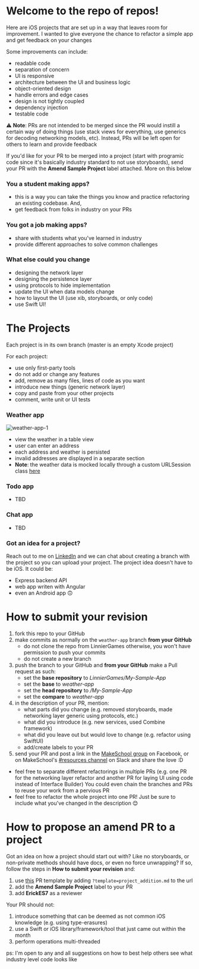 # Welcome to the repo of repos!

Here are iOS projects that are set up in a way that leaves room for improvement. I wanted to give everyone the chance to refactor a simple app and get feedback on your changes

Some improvements can include:
- readable code
- separation of concern
- UI is responsive
- architecture between the UI and business logic
- object-oriented design
- handle errors and edge cases
- design is not tightly coupled
- dependency injection
- testable code

:warning: **Note**: PRs are not intended to be merged since the PR would instill a certain way of doing things (use stack views for everything, use generics for decoding networking models, etc). Instead, PRs will be left open for others to learn and provide feedback

If you'd like for your PR to be merged into a project (start with programic code since it's basically industry standard to not use storyboards), send your PR with the **Amend Sample Project** label attached. More on this below

### You a student making apps?

- this is a way you can take the things you know and practice refactoring an existing codebase. And,
- get feedback from folks in industry on your PRs

### You got a job making apps?

- share with students what you've learned in industry
- provide different approaches to solve common challenges

### What else could you change

- designing the network layer
- designing the persistence layer
- using protocols to hide implementation
- update the UI when data models change
- how to layout the UI (use xib, storyboards, or only code)
- use Swift UI!

# The Projects

Each project is in its own branch (master is an empty Xcode project)

For each project:
- use only first-party tools
- do not add or change any features
- add, remove as many files, lines of code as you want
- introduce new things (generic network layer)
- copy and paste from your other projects
- comment, write unit or UI tests

### Weather app
![weather-app-1](https://user-images.githubusercontent.com/1758210/92414838-da244b00-f10a-11ea-85bc-60ec5f2a101f.png)
- view the weather in a table view
- user can enter an address
- each address and weather is persisted
- invalid addresses are displayed in a separate section
- **Note**: the weather data is mocked locally through a custom URLSession class [here](https://github.com/LinnierGames/My-Simple-App/blob/weather-app/My%20Simple%20App/URLSession%2BFake.swift)

### Todo app

- TBD

### Chat app

- TBD

### Got an idea for a project?

Reach out to me on [LinkedIn](https://www.linkedin.com/in/e-sanchez-e/) and we can chat about creating a branch with the project so you can upload your project. The project idea doesn't have to be iOS. It could be:

- Express backend API
- web app writen with Angular
- even an Android app 🙃

# How to submit your revision

1. fork this repo to your GitHub
1. make commits as normally on the `weather-app` branch **from your GitHub** 
   - do not clone the repo from LinnierGames otherwise, you won't have permission to push your commits
   - do not create a new branch
1. push the branch to your GitHub and **from your GitHub** make a Pull request as such:
   - set the **base repository** to *LinnierGames/My-Sample-App*
   - set the **base** to *weather-app*
   - set the **head repository** to *<your GitHub username>/My-Sample-App*
   - set the **compare** to *weather-app*
1. in the description of your PR, mention:
   - what parts did you change (e.g. removed storyboards, made networking layer generic using protocols, etc.)
   - what did you introduce (e.g. new services, used Combine framework)
   - what did you leave out but would love to change (e.g. refactor using SwiftUI)
   - add/create labels to your PR
1. send your PR and post a link in the [MakeSchool group](https://www.facebook.com/groups/2046538988893010) on Facebook, or on MakeSchool's [#resources channel](https://app.slack.com/client/TBQLGLFL7/CR23T2BHV) on Slack and share the love :D

- feel free to separate different refactorings in multiple PRs (e.g. one PR for the networking layer refactor and another PR for laying UI using code instead of Interface Builder) You could even chain the branches and PRs to reuse your work from a pervious PR
- feel free to refactor the whole project into one PR! Just be sure to include what you've changed in the description 😊

# How to propose an amend PR to a project

Got an idea on how a project should start out with? Like no storyboards, or non-private methods should have docs, or even no force unwrapping? If so, follow the steps in **How to submit your revision** and:
1. use [this](https://github.com/LinnierGames/My-Simple-App/blob/master/.github/PULL_REQUEST_TEMPLATE/project_addition.md) PR template by adding `?template=project_addition.md` to the url
1. add the **Amend Sample Project** label to your PR
1. add **ErickES7** as a reviewer

Your PR should not:
1. introduce something that can be deemed as not common iOS knowledge (e.g. using type-erasures)
1. use a Swift or iOS library/framework/tool that just came out within the month
1. perform operations multi-threaded

ps: I'm open to any and all suggestions on how to best help others see what industry level code looks like
